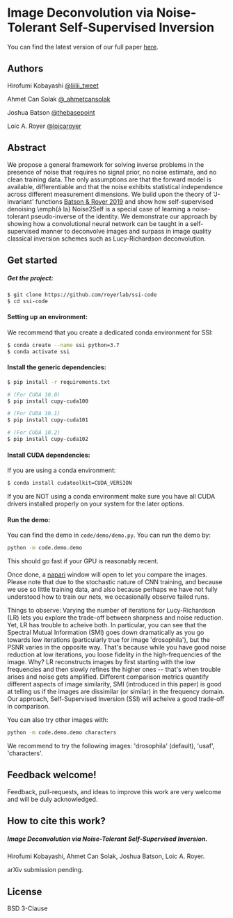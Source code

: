 # Image Deconvolution via Noise-Tolerant Self-Supervised Inversion

You can find the latest version of our full paper [here](https://royerlab.github.io/ssi-code/paper/Noise_Tolerant_Self_Supervised_Inversion.pdf).

## Authors

Hirofumi Kobayashi [@liilii_tweet](https://twitter.com/liilii_tweet)

Ahmet Can Solak [@_ahmetcansolak](https://twitter.com/_ahmetcansolak)

Joshua Batson [@thebasepoint](https://twitter.com/thebasepoint)

Loic A. Royer [@loicaroyer](https://twitter.com/loicaroyer)

## Abstract

We propose a general framework for solving inverse problems in the presence of noise that requires no signal prior, no noise estimate, and no clean training data. The only assumptions are that the forward model is available, differentiable and that the noise exhibits statistical independence across different measurement dimensions. We build upon the theory of 'J-invariant' functions  [Batson & Royer 2019](https://arxiv.org/abs/1901.11365) and show how self-supervised denoising \emph{à la} Noise2Self is a special case of learning a noise-tolerant pseudo-inverse of the identity. We demonstrate our approach by showing how a convolutional neural network can be taught in a self-supervised manner to deconvolve images and surpass in image quality classical inversion schemes such as Lucy-Richardson deconvolution.

## Get started

##### Get the project:
```bash
$ git clone https://github.com/royerlab/ssi-code
$ cd ssi-code
```

#### Setting up an environment:
We recommend that you create a dedicated conda environment for SSI:

```bash
$ conda create --name ssi python=3.7
$ conda activate ssi
```

#### Install the generic dependencies:
```bash
$ pip install -r requirements.txt

# (For CUDA 10.0)
$ pip install cupy-cuda100

# (For CUDA 10.1)
$ pip install cupy-cuda101

# (For CUDA 10.2)
$ pip install cupy-cuda102
```

#### Install CUDA dependencies:

If you are using a conda environment:
```bash
$ conda install cudatoolkit=CUDA_VERSION
```

If you are NOT using a conda environment make 
sure you have all CUDA drivers installed properly
on your system for the later options.

#### Run the demo:
You can find the demo in `code/demo/demo.py`.
You can run the demo by:
```bash
python -m code.demo.demo
```

This should go fast if your GPU is reasonably recent.

Once done, a [napari](https://napari.org/) window will open to let you compare
the images. Please note that due to the stochastic nature of CNN training, and
because we use so little training data, and also because perhaps we have not fully
understood how to train our nets, we occasionally observe failed runs.

Things to observe: Varying the number of iterations for Lucy-Richardson (LR) lets you explore the trade-off between sharpness and noise reduction. Yet, LR has trouble to acheive both. In particular, you can see that the Spectral Mutual Information (SMI) goes down dramatically as you go towards low iterations (particularly true for image 'drosophila'), but the PSNR varies in the opposite way. That's because while you have good noise reduction at low iterations, you loose fidelity in the high-frequencies of the image. Why? LR reconstructs images by first starting with the low frequencies and then slowly refines the higher ones -- that's when trouble arises and noise gets amplified. Different comparison metrics quantify different aspects of image similarity, SMI (introduced in this paper) is good at telling us if the images are dissimilar (or similar) in the frequency domain. Our approach, Self-Supervised Inversion (SSI) will acheive a good trade-off in comparison. 


You can also try other images with:
```bash
python -m code.demo.demo characters
```

We recommend to try the following images: 'drosophila' (default), 'usaf', 'characters'.


## Feedback welcome!

Feedback, pull-requests, and ideas to improve this work are very welcome and will be duly acknowledged.

## How to cite this work?

##### Image Deconvolution via Noise-Tolerant Self-Supervised Inversion.
Hirofumi Kobayashi, Ahmet Can Solak, Joshua Batson, Loic A. Royer.

arXiv submission pending.

## License

BSD 3-Clause
